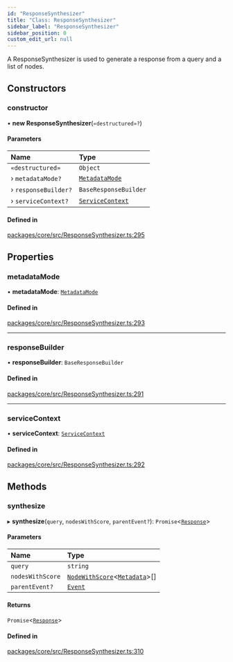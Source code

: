 ```yaml
---
id: "ResponseSynthesizer"
title: "Class: ResponseSynthesizer"
sidebar_label: "ResponseSynthesizer"
sidebar_position: 0
custom_edit_url: null
---
```


A ResponseSynthesizer is used to generate a response from a query and a list of nodes.

## Constructors

### constructor

• **new ResponseSynthesizer**(`«destructured»?`)

#### Parameters

| Name                 | Type                                                |
| :------------------- | :-------------------------------------------------- |
| `«destructured»`     | `Object`                                            |
| › `metadataMode?`    | [`MetadataMode`](../enums/MetadataMode.md)          |
| › `responseBuilder?` | `BaseResponseBuilder`                               |
| › `serviceContext?`  | [`ServiceContext`](../interfaces/ServiceContext.md) |

#### Defined in

[packages/core/src/ResponseSynthesizer.ts:295](https://github.com/run-llama/LlamaIndexTS/blob/f0be933/packages/core/src/ResponseSynthesizer.ts#L295)

## Properties

### metadataMode

• **metadataMode**: [`MetadataMode`](../enums/MetadataMode.md)

#### Defined in

[packages/core/src/ResponseSynthesizer.ts:293](https://github.com/run-llama/LlamaIndexTS/blob/f0be933/packages/core/src/ResponseSynthesizer.ts#L293)

---

### responseBuilder

• **responseBuilder**: `BaseResponseBuilder`

#### Defined in

[packages/core/src/ResponseSynthesizer.ts:291](https://github.com/run-llama/LlamaIndexTS/blob/f0be933/packages/core/src/ResponseSynthesizer.ts#L291)

---

### serviceContext

• **serviceContext**: [`ServiceContext`](../interfaces/ServiceContext.md)

#### Defined in

[packages/core/src/ResponseSynthesizer.ts:292](https://github.com/run-llama/LlamaIndexTS/blob/f0be933/packages/core/src/ResponseSynthesizer.ts#L292)

## Methods

### synthesize

▸ **synthesize**(`query`, `nodesWithScore`, `parentEvent?`): `Promise`<[`Response`](Response.md)\>

#### Parameters

| Name             | Type                                                                             |
| :--------------- | :------------------------------------------------------------------------------- |
| `query`          | `string`                                                                         |
| `nodesWithScore` | [`NodeWithScore`](../interfaces/NodeWithScore.md)<[`Metadata`](../#metadata)\>[] |
| `parentEvent?`   | [`Event`](../interfaces/Event.md)                                                |

#### Returns

`Promise`<[`Response`](Response.md)\>

#### Defined in

[packages/core/src/ResponseSynthesizer.ts:310](https://github.com/run-llama/LlamaIndexTS/blob/f0be933/packages/core/src/ResponseSynthesizer.ts#L310)
